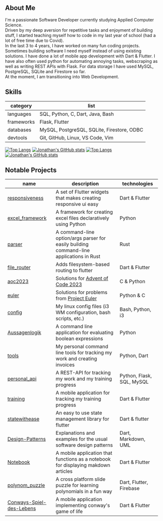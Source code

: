 ## About Me
I'm a passionate Software Developer currently studying Applied Computer Science.  
Driven by my deep aversion for repetitive tasks and enjoyment of building stuff, I started teaching myself how to code in my last year of school (had a lot of free time due to Covid).  
In the last 3 to 4 years, I have worked on many fun coding projects. Sometimes building software I need myself instead of using existing solutions. I have done a lot of mobile app development with Dart & Flutter. I have also often used python for automating annoying tasks, webscraping as well as writing REST APIs with Flask. For data storage I have used MySQL, PostgreSQL, SQLite and Firestore so far.  
At the moment, I am transitioning into Web Development.

## Skills
|category|list|
|----------|------|
|languages|SQL, Python, C, Dart, Java, Bash|
|frameworks|Flask, Flutter|
|databases|MySQL, PostgreSQL, SQLite, Firestore, ODBC|
|devtools|Git, GitHub, Linux, VS Code, Vim|

[![Top Langs](https://github-readme-stats.vercel.app/api/top-langs/?username=TheUltimateOptimist&layout=compact&langs_count=11&theme=radical&hide=CMake,TeX,c%2B%2B,Swift&exclude_repo=TheUltimateOptimist,studium,TheUltimateOptimist.github.io)](https://github.com/anuraghazra/github-readme-stats#gh-dark-mode-only)
[![Jonathan's GitHub stats](https://github-readme-stats.vercel.app/api?username=TheUltimateOptimist&show_icons=true&hide_rank=true&theme=radical)](https://github.com/anuraghazra/github-readme-stats#gh-dark-mode-only) 
[![Top Langs](https://github-readme-stats.vercel.app/api/top-langs/?username=TheUltimateOptimist&layout=compact&langs_count=11&hide=CMake,TeX,c%2B%2B,Swift&exclude_repo=TheUltimateOptimist,studium,TheUltimateOptimist.github.io)](https://github.com/anuraghazra/github-readme-stats#gh-light-mode-only)
[![Jonathan's GitHub stats](https://github-readme-stats.vercel.app/api?username=TheUltimateOptimist&show_icons=true&hide_rank=true)](https://github.com/anuraghazra/github-readme-stats#gh-light-mode-only) 


## Notable Projects
|name|description|technologies|
|------------|----|-----------|
|[responsiveness](https://github.com/TheUltimateOptimist/responsiveness)|A set of Flutter widgets that makes creating responsive ui easy|Dart & Flutter|
|[excel_framework](https://github.com/TheUltimateOptimist/excel_framework)|A framework for creating excel files declaratively using Python|Python|
|[parser](https://github.com/TheUltimateOptimist/parser)|A command-line option/args parser for easily building command-line applications in Rust|Rust|
|[file_router](https://github.com/TheUltimateOptimist/file_router)|Adds filesystem-based routing to flutter|Dart & Flutter|
|[aoc2023](https://github.com/TheUltimateOptimist/aoc2023)|Solutions for [Advent of Code 2023](https://adventofcode.com/2023)|C & Python|
|[euler](https://github.com/TheUltimateOptimist/euler)|Solutions for problems from [Project Euler](https://projecteuler.net/)|Python & C|
|[config](https://github.com/TheUltimateOptimist/config)|My linux config files (i3 WM configuration, bash scripts, etc.)|Bash, Python, i3|
|[Aussagenlogik](https://github.com/TheUltimateOptimist/Aussagenlogik)|A command line application for evaluating boolean expressions|Python|
|[tools](https://github.com/TheUltimateOptimist/tools)|My personal command line tools for tracking my work and creating invoices|Python, Dart|
|[personal_api](https://github.com/TheUltimateOptimist/personal_api)|A REST-API for tracking my work and my training progress|Python, Flask, SQL, MySQL|
|[training](https://github.com/TheUltimateOptimist/training)|A mobile application for tracking my training progress|Dart & Flutter|
|[statewithease](https://github.com/TheUltimateOptimist/statewithease)|An easy to use state management library for flutter|Dart & flutter|
|[Design-Patterns](https://github.com/TheUltimateOptimist/Design-Patterns)|Explanations and examples for the usual software design patterns|Dart, Markdown, UML|
|[Notebook](https://github.com/TheUltimateOptimist/Notebook)|A mobile application that functions as a notebook for displaying makdown articles|Dart & Flutter|
|[polynom_puzzle](https://github.com/TheUltimateOptimist/polynom_puzzle)|A cross platform slide puzzle for learning polynomials in a fun way|Dart, Flutter, Firebase|
|[Conways-Spiel-des-Lebens](https://github.com/TheUltimateOptimist/Conways-Spiel-des-Lebens)|A mobile application implementing conway's game of life|Dart & Flutter|

<!--
**TheUltimateOptimist/TheUltimateOptimist** is a ✨ _special_ ✨ repository because its `README.md` (this file) appears on your GitHub profile.

Here are some ideas to get you started:

- 🔭 I’m currently working on ...
- 🌱 I’m currently learning ...
- 👯 I’m looking to collaborate on ...
- 🤔 I’m looking for help with ...
- 💬 Ask me about ...
- 📫 How to reach me: ...
- 😄 Pronouns: ...
- ⚡ Fun fact: ...
-->
